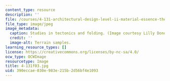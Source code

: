 ```yaml
---
content_type: resource
description: ''
file: /courses/4-131-architectural-design-level-ii-material-essence-the-glass-house-fall-2003/390eccae030e983e215b2d56bf4e1093_4-131f03.jpg
file_type: image/jpeg
image_metadata:
  caption: Studies in tectonics and folding. (Image courtesy Lilly Donohue.)
  credit: ''
  image-alt: Terrain samples.
learning_resource_types: []
license: https://creativecommons.org/licenses/by-nc-sa/4.0/
ocw_type: OCWImage
resourcetype: Image
title: 4-131f03.jpg
uid: 390eccae-030e-983e-215b-2d56bf4e1093
---
```

